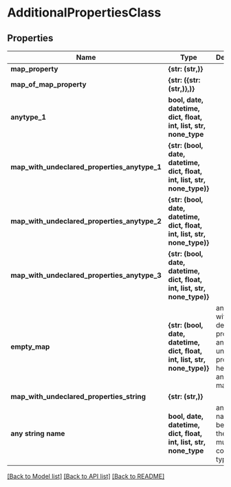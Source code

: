 # AdditionalPropertiesClass


## Properties
Name | Type | Description | Notes
------------ | ------------- | ------------- | -------------
**map_property** | **{str: (str,)}** |  | [optional] 
**map_of_map_property** | **{str: ({str: (str,)},)}** |  | [optional] 
**anytype_1** | **bool, date, datetime, dict, float, int, list, str, none_type** |  | [optional] 
**map_with_undeclared_properties_anytype_1** | **{str: (bool, date, datetime, dict, float, int, list, str, none_type)}** |  | [optional] 
**map_with_undeclared_properties_anytype_2** | **{str: (bool, date, datetime, dict, float, int, list, str, none_type)}** |  | [optional] 
**map_with_undeclared_properties_anytype_3** | **{str: (bool, date, datetime, dict, float, int, list, str, none_type)}** |  | [optional] 
**empty_map** | **{str: (bool, date, datetime, dict, float, int, list, str, none_type)}** | an object with no declared properties and no undeclared properties, hence it&#39;s an empty map. | [optional] 
**map_with_undeclared_properties_string** | **{str: (str,)}** |  | [optional] 
**any string name** | **bool, date, datetime, dict, float, int, list, str, none_type** | any string name can be used but the value must be the correct type | [optional]

[[Back to Model list]](../README.md#documentation-for-models) [[Back to API list]](../README.md#documentation-for-api-endpoints) [[Back to README]](../README.md)


